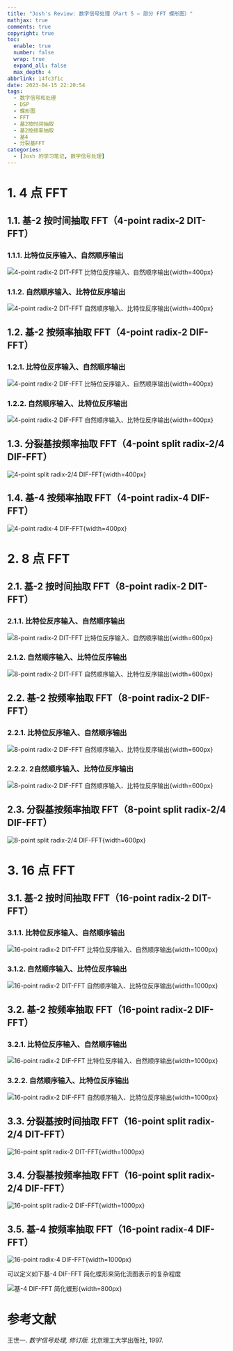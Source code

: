 ```yaml
---
title: "Josh's Review: 数字信号处理（Part 5 — 部分 FFT 蝶形图）"
mathjax: true
comments: true
copyright: true
toc:
  enable: true
  number: false
  wrap: true
  expand_all: false
  max_depth: 4
abbrlink: 14fc3f1c
date: 2023-04-15 22:20:54
tags:
  - 数字信号和处理
  - DSP
  - 蝶形图
  - FFT
  - 基2按时间抽取
  - 基2按频率抽取
  - 基4
  - 分裂基FFT
categories:
  - [Josh 的学习笔记, 数字信号处理]
---
```


# 1. 4 点 FFT

## 1.1. 基-2 按时间抽取 FFT（4-point radix-2 DIT-FFT）

### 1.1.1. 比特位反序输入、自然顺序输出

![4-point radix-2 DIT-FFT 比特位反序输入、自然顺序输出](../images/post/2023-04-15-josh-dsp-part-5/2023-04-15-josh-dsp-part-5-010-4PointRadix2DITFFTIRON.png){width=400px}

<!-- more -->

### 1.1.2. 自然顺序输入、比特位反序输出

![4-point radix-2 DIT-FFT 自然顺序输入、比特位反序输出](../images/post/2023-04-15-josh-dsp-part-5/2023-04-15-josh-dsp-part-5-020-4PointRadix2DITFFTINOR.png){width=400px}

## 1.2. 基-2 按频率抽取 FFT（4-point radix-2 DIF-FFT）

### 1.2.1. 比特位反序输入、自然顺序输出

![4-point radix-2 DIF-FFT 比特位反序输入、自然顺序输出](../images/post/2023-04-15-josh-dsp-part-5/2023-04-15-josh-dsp-part-5-030-4PointRadix2DIFFFTIRON.png){width=400px}

### 1.2.2. 自然顺序输入、比特位反序输出

![4-point radix-2 DIF-FFT 自然顺序输入、比特位反序输出](../images/post/2023-04-15-josh-dsp-part-5/2023-04-15-josh-dsp-part-5-040-4PointRadix2DIFFFTINOR.png){width=400px}

## 1.3. 分裂基按频率抽取 FFT（4-point split radix-2/4 DIF-FFT）

![4-point split radix-2/4 DIF-FFT](../images/post/2023-04-15-josh-dsp-part-5/2023-04-15-josh-dsp-part-5-050-4PointSplitRadix24DIFFFT.png){width=400px}

## 1.4. 基-4 按频率抽取 FFT（4-point radix-4 DIF-FFT）

![4-point radix-4 DIF-FFT](../images/post/2023-04-15-josh-dsp-part-5/2023-04-15-josh-dsp-part-5-060-4PointRadix4DIFFFT.png){width=400px}

# 2. 8 点 FFT

## 2.1. 基-2 按时间抽取 FFT（8-point radix-2 DIT-FFT）

### 2.1.1. 比特位反序输入、自然顺序输出

![8-point radix-2 DIT-FFT 比特位反序输入、自然顺序输出](../images/post/2023-04-15-josh-dsp-part-5/2023-04-15-josh-dsp-part-5-070-8PointRadix2DITFFTIRON.png){width=600px}

### 2.1.2. 自然顺序输入、比特位反序输出

![8-point radix-2 DIT-FFT 自然顺序输入、比特位反序输出](../images/post/2023-04-15-josh-dsp-part-5/2023-04-15-josh-dsp-part-5-080-8PointRadix2DITFFTINOR.png){width=600px}

## 2.2. 基-2 按频率抽取 FFT（8-point radix-2 DIF-FFT）

### 2.2.1. 比特位反序输入、自然顺序输出

![8-point radix-2 DIF-FFT 自然顺序输入、比特位反序输出](../images/post/2023-04-15-josh-dsp-part-5/2023-04-15-josh-dsp-part-5-090-8PointRadix2DIFFFTIRON.png){width=600px}

### 2.2.2. 2自然顺序输入、比特位反序输出

![8-point radix-2 DIF-FFT 自然顺序输入、比特位反序输出](../images/post/2023-04-15-josh-dsp-part-5/2023-04-15-josh-dsp-part-5-100-8PointRadix2DIFFFTINOR.png){width=600px}

## 2.3. 分裂基按频率抽取 FFT（8-point split radix-2/4 DIF-FFT）

![8-point split radix-2/4 DIF-FFT](../images/post/2023-04-15-josh-dsp-part-5/2023-04-15-josh-dsp-part-5-110-8PointSplitRadix24DIFFFT.png){width=600px}

# 3. 16 点 FFT

## 3.1. 基-2 按时间抽取 FFT（16-point radix-2 DIT-FFT）

### 3.1.1. 比特位反序输入、自然顺序输出

![16-point radix-2 DIT-FFT 比特位反序输入、自然顺序输出](../images/post/2023-04-15-josh-dsp-part-5/2023-04-15-josh-dsp-part-5-120-16PointRadix2DITFFTIRON.png){width=1000px}

### 3.1.2. 自然顺序输入、比特位反序输出

![16-point radix-2 DIT-FFT 自然顺序输入、比特位反序输出](../images/post/2023-04-15-josh-dsp-part-5/2023-04-15-josh-dsp-part-5-130-16PointRadix2DITFFTINOR.png){width=1000px}

## 3.2. 基-2 按频率抽取 FFT（16-point radix-2 DIF-FFT）

### 3.2.1. 比特位反序输入、自然顺序输出

![16-point radix-2 DIF-FFT 比特位反序输入、自然顺序输出](../images/post/2023-04-15-josh-dsp-part-5/2023-04-15-josh-dsp-part-5-140-16PointRadix2DIFFFTIRON.png){width=1000px}

### 3.2.2. 自然顺序输入、比特位反序输出

![16-point radix-2 DIF-FFT 自然顺序输入、比特位反序输出](../images/post/2023-04-15-josh-dsp-part-5/2023-04-15-josh-dsp-part-5-150-16PointRadix2DIFFFTINOR.png){width=1000px}

## 3.3. 分裂基按时间抽取 FFT（16-point split radix-2/4 DIT-FFT）

![16-point split radix-2 DIT-FFT](../images/post/2023-04-15-josh-dsp-part-5/2023-04-15-josh-dsp-part-5-160-16PointSplitRadix24DITFFT.png){width=1000px}

## 3.4. 分裂基按频率抽取 FFT（16-point split radix-2/4 DIF-FFT）

![16-point split radix-2 DIF-FFT](../images/post/2023-04-15-josh-dsp-part-5/2023-04-15-josh-dsp-part-5-170-16PointSplitRadix24DIFFFT.png){width=1000px}

## 3.5. 基-4 按频率抽取 FFT（16-point radix-4 DIF-FFT）

![16-point radix-4 DIF-FFT](../images/post/2023-04-15-josh-dsp-part-5/2023-04-15-josh-dsp-part-5-180-16PointRadix4DITFFT.png){width=1000px}

可以定义如下基-4 DIF-FFT 简化蝶形来简化流图表示的复杂程度

![基-4 DIF-FFT 简化蝶形](../images/post/2023-04-15-josh-dsp-part-5/2023-04-15-josh-dsp-part-5-190-SimplifiedRadix4Butterfly.png){width=800px}

# 参考文献

王世一. *数字信号处理, 修订版.* 北京理工大学出版社, 1997.
